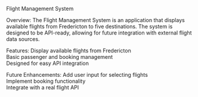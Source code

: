  Flight Management System

 Overview:
The Flight Management System is an application that displays available flights from Fredericton to five destinations. The system is designed to be API-ready, allowing for future integration with external flight data sources.

 Features:
 Display available flights from Fredericton  
 Basic passenger and booking management  
 Designed for easy API integration  

 Future Enhancements:
 Add user input for selecting flights  
 Implement booking functionality  
 Integrate with a real flight API  

